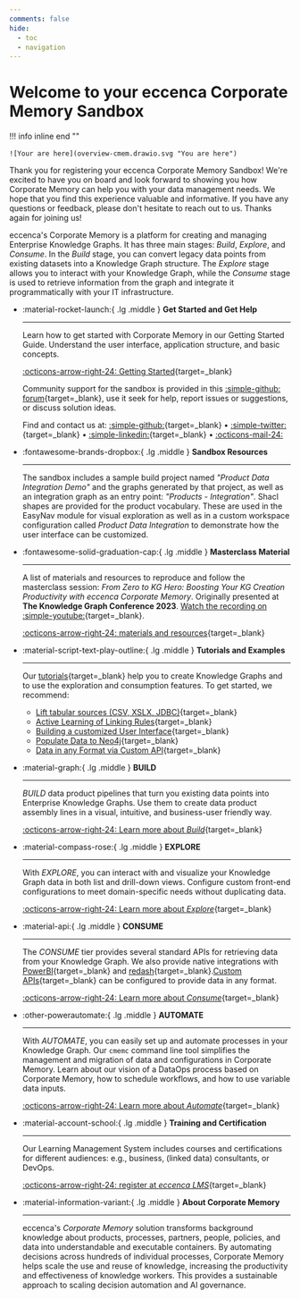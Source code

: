 ```yaml
---
comments: false
hide:
  - toc
  - navigation
---
```


# Welcome to your eccenca Corporate Memory Sandbox

!!! info inline end ""

    ![Your are here](overview-cmem.drawio.svg "You are here")

Thank you for registering your eccenca Corporate Memory Sandbox! We're excited to have you on board and look forward to showing you how Corporate Memory can help you with your data management needs. We hope that you find this experience valuable and informative. If you have any questions or feedback, please don't hesitate to reach out to us. Thanks again for joining us!

eccenca's Corporate Memory is a platform for creating and managing Enterprise Knowledge Graphs. It has three main stages: _Build_, _Explore_, and _Consume_. In the _Build_ stage, you can convert legacy data points from existing datasets into a Knowledge Graph structure. The _Explore_ stage allows you to interact with your Knowledge Graph, while the _Consume_ stage is used to retrieve information from the graph and integrate it programmatically with your IT infrastructure.

<div class="grid cards" markdown>

-   :material-rocket-launch:{ .lg .middle } __Get Started and Get Help__

    ---

    Learn how to get started with Corporate Memory in our Getting Started Guide. Understand the user interface, application structure, and basic concepts.

    [:octicons-arrow-right-24: Getting Started](../index.md){target=_blank}

    Community support for the sandbox is provided in this [:simple-github: forum](https://github.com/eccenca/documentation.eccenca.com/discussions){target=_blank}, use it seek for help, report issues or suggestions, or discuss solution ideas.

    Find and contact us at: [:simple-github:](https://github.com/eccenca){target=_blank} • [:simple-twitter:](https://twitter.com/eccenca){target=_blank} • [:simple-linkedin:](https://de.linkedin.com/company/eccenca-gmbh){target=_blank} • [:octicons-mail-24:](mailto:info@eccenca.com)

-   :fontawesome-brands-dropbox:{ .lg .middle } __Sandbox Resources__

    ---

    The sandbox includes a sample build project named _"Product Data Integration Demo"_ and the graphs generated by that project, as well as an integration graph as an entry point: _"Products - Integration"_. Shacl shapes are provided for the product vocabulary. These are used in the EasyNav module for visual exploration as well as in a custom workspace configuration called _Product Data Integration_ to demonstrate how the user interface can be customized.

-   :fontawesome-solid-graduation-cap:{ .lg .middle } __Masterclass Material__

    ---

    A list of materials and resources to reproduce and follow the masterclass session: _From Zero to KG Hero: Boosting Your KG Creation Productivity with eccenca Corporate Memory_. Originally presented at **The Knowledge Graph Conference 2023**. [Watch the recording on :simple-youtube:](https://youtu.be/qD-hge6gyIE){target=_blank}.

    [:octicons-arrow-right-24: materials and resources](./material.md){target=_blank}

-   :material-script-text-play-outline:{ .lg .middle } __Tutorials and Examples__

    ---

    Our [tutorials](../../tutorials/index.md){target=_blank} help you to create Knowledge Graphs and to use the exploration and consumption features. To get started, we recommend:

    -   [Lift tabular sources (CSV, XSLX, JDBC)](../../build/lift-data-from-tabular-data-such-as-csv-xslx-or-database-tables/index.md){target=_blank}
    -   [Active Learning of Linking Rules](../../build/active-learning/index.md){target=_blank}
    -   [Building a customized User Interface](../../explore-and-author/graph-exploration/building-a-customized-user-interface/index.md){target=_blank}
    -   [Populate Data to Neo4j](../../consume/populate-data-to-neo4j/index.md){target=_blank}
    -   [Data in any Format via Custom API](../../consume/provide-data-in-any-format-via-a-custom-api/index.md){target=_blank}

-   :material-graph:{ .lg .middle } __BUILD__

    ---

    _BUILD_ data product pipelines that turn you existing data points into Enterprise Knowledge Graphs. Use them to create data product assembly lines in a visual, intuitive, and business-user friendly way.

    [:octicons-arrow-right-24: Learn more about _Build_](../../build/index.md){target=_blank}

-   :material-compass-rose:{ .lg .middle } __EXPLORE__

    ---

    With _EXPLORE_, you can interact with and visualize your Knowledge Graph data in both list and drill-down views. Configure custom front-end configurations to meet domain-specific needs without duplicating data.

    [:octicons-arrow-right-24: Learn more about _Explore_](../../explore-and-author/index.md){target=_blank}

-   :material-api:{ .lg .middle } __CONSUME__

    ---

    The _CONSUME_ tier provides several standard APIs for retrieving data from your Knowledge Graph. We also provide native integrations with [PowerBI](../../consume/consuming-graphs-in-power-bi/index.md){target=_blank} and [redash](https://redash.io/){target=_blank}.[Custom APIs](../../consume/provide-data-in-any-format-via-a-custom-api/index.md){target=_blank} can be configured to provide data in any format.

    [:octicons-arrow-right-24: Learn more about _Consume_](../../consume/index.md){target=_blank}

-   :other-powerautomate:{ .lg .middle } __AUTOMATE__

    ---

    With _AUTOMATE_, you can easily set up and automate processes in your Knowledge Graph. Our `cmemc` command line tool simplifies the management and migration of data and configurations in Corporate Memory. Learn about our vision of a DataOps process based on Corporate Memory, how to schedule workflows, and how to use variable data inputs.

    [:octicons-arrow-right-24: Learn more about _Automate_](../../automate/index.md){target=_blank}

-   :material-account-school:{ .lg .middle } __Training and Certification__

    ---

    Our Learning Management System includes courses and certifications for different audiences: e.g., business, (linked data) consultants, or DevOps.

    [:octicons-arrow-right-24: register at _eccenca LMS_](https://lms.eccenca.com/){target=_blank}

-   :material-information-variant:{ .lg .middle } __About Corporate Memory__

    ---

    eccenca's _Corporate Memory_ solution transforms background knowledge about products, processes, partners, people, policies, and data into understandable and executable containers. By automating decisions across hundreds of individual processes, Corporate Memory helps scale the use and reuse of knowledge, increasing the productivity and effectiveness of knowledge workers. This provides a sustainable approach to scaling decision automation and AI governance.

</div>
